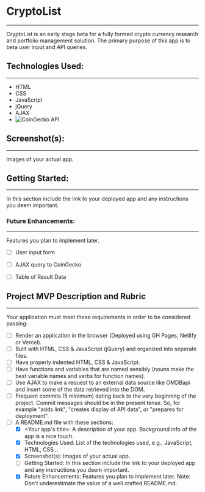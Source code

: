 # CryptoList
--- 

CryptoList is an early stage beta for a fully formed crypto currency research and portfolio management solution. The primary purpose of this app is to beta user input and API queries. 

## Technologies Used: 
--- 

- HTML
- CSS
- JavaScript
- jQuery
- AJAX
- ![CoinGecko API](https://www.coingecko.com/en/api)

## Screenshot(s):
--- 

Images of your actual app.

## Getting Started: 
--- 

In this section include the link to your deployed app and any instructions you deem important.

### Future Enhancements:
--- 

Features you plan to implement later.

- [ ] User input form
- [ ] AJAX query to CoinGecko
- [ ] Table of Result Data


## Project MVP Description and Rubric
--- 

Your application must meet these requirements in order to be considered passing:

- [ ] Render an application in the browser (Deployed using GH Pages, Netlify or Vercel).
- [ ] Built with HTML, CSS & JavaScript (jQuery) and organized into seperate files.
- [ ]  Have properly indented HTML, CSS & JavaScript.
- [ ]  Have functions and variables that are named sensibly (nouns make the best variable names and verbs for function names).
- [ ] Use AJAX to make a request to an external data source like OMDBapi and insert some of the data retrieved into the DOM.
- [ ] Frequent commits (5 minimum) dating back to the very beginning of the project. Commit messages should be in the present tense. So, for example "adds link", "creates display of API data", or "prepares for deployment".
- [ ] A README.md file with these sections:
  - [x]  <Your app's title>: A description of your app. Background info of the app is a nice touch.
  - [x] Technologies Used: List of the technologies used, e.g., JavaScript, HTML, CSS...
  - [x] Screenshot(s): Images of your actual app.
  - [ ] Getting Started: In this section include the link to your deployed app and any instructions you deem important.
  - [x] Future Enhancements: Features you plan to implement later.
    Note: Don't underestimate the value of a well crafted README.md. 